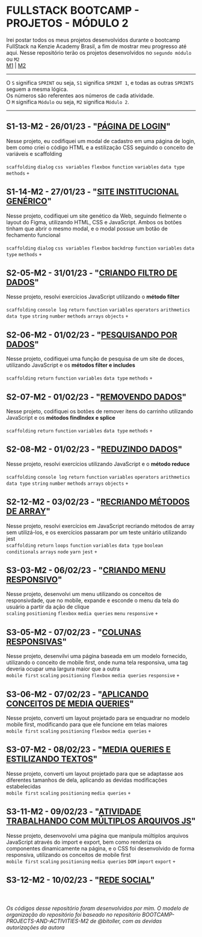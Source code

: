 # FULLSTACK BOOTCAMP - PROJETOS - MÓDULO 2
Irei postar todos os meus projetos desenvolvidos durante o bootcamp FullStack na Kenzie Academy Brasil, a fim de mostrar meu progresso até aqui. Nesse repositório terão os projetos desenvolvidos no `segundo módulo` ou `M2`<br />
[M1](https://github.com/mariaclaratabosa/M1-PROJETOS) | [M2](https://github.com/mariaclaratabosa/M2-PROJETOS)
<hr />

O `S` significa `SPRINT` ou seja, `S1` significa `SPRINT 1`, e todas as outras `SPRINTS` seguem a mesma lógica.<br />
Os números são referentes aos números de cada atividade.<br />
O `M` significa `Módulo` ou seja, `M2` significa `Módulo 2`.
<hr />

## S1-13-M2 - 26/01/23 - "[PÁGINA DE LOGIN](https://mariaclaratabosa.github.io/M2-PROJETOS//src/M2-SPRINT-1/S1-13-M2/index.html)"
Nesse projeto, eu codifiquei um modal de cadastro em uma página de login, bem como criei o código HTML e a estilização CSS seguindo o conceito de variáveis e scaffolding<br />
<br />
`scaffolding` `dialog` `css variables` `flexbox` `function` `variables` `data type` `methods` `+`

## S1-14-M2 - 27/01/23 - "[SITE INSTITUCIONAL GENÉRICO](https://mariaclaratabosa.github.io/M2-PROJETOS//src/M2-SPRINT-1/S1-14-M2/index.html)"
Nesse projeto, codifiquei um site genético da Web, seguindo fielmente o layout do Figma, utilizando HTML, CSS e JavaScript. Ambos os botões tinham que abrir o mesmo modal, e o modal possue um botão de fechamento funcional<br />
<br />
`scaffolding` `dialog` `css variables` `flexbox` `backdrop` `function` `variables` `data type` `methods` `+`

## S2-05-M2 - 31/01/23 - "[CRIANDO FILTRO DE DADOS](https://mariaclaratabosa.github.io/M2-PROJETOS//src/M2-SPRINT-2/S2-05-M2/index.html)"
Nesse projeto, resolvi exercícios JavaScript utilizando o <strong>método filter</strong> <br />
<br />
`scaffolding` `console log` `return` `function` `variables` `operators` `arithmetics` `data type` `string` `number` `methods` `arrays` `objects` `+`

## S2-06-M2 - 01/02/23 - "[PESQUISANDO POR DADOS](https://mariaclaratabosa.github.io/M2-PROJETOS//src/M2-SPRINT-2/S2-06-M2/index.html)"
Nesse projeto, codifiquei uma função de pesquisa de um site de doces, utilizando JavaScript e os <strong>métodos filter e includes</strong> <br />
<br />
`scaffolding` `return` `function` `variables` `data type` `methods` `+`

## S2-07-M2 - 01/02/23 - "[REMOVENDO DADOS](https://mariaclaratabosa.github.io/M2-PROJETOS//src/M2-SPRINT-2/S2-07-M2/index.html)"
Nesse projeto, codifiquei os botões de remover itens do carrinho utilizando JavaScript e os <strong>métodos findIndex e splice</strong> <br />
<br />
`scaffolding` `return` `function` `variables` `data type` `methods` `+`

## S2-08-M2 - 01/02/23 - "[REDUZINDO DADOS](https://mariaclaratabosa.github.io/M2-PROJETOS//src/M2-SPRINT-2/S2-08-M2/index.html)"
Nesse projeto, resolvi exercícios utilizando JavaScript e o <strong>método reduce</strong> <br />
<br />
`scaffolding` `console log` `return` `function` `variables` `operators` `arithmetics` `data type` `string` `number` `methods` `arrays` `objects` `+`

## S2-12-M2 - 03/02/23 - "[RECRIANDO MÉTODOS DE ARRAY](https://mariaclaratabosa.github.io/M2-PROJETOS//src/M2-SPRINT-2/S2-12-M2/index.html)"
Nesse projeto, resolvi exercícios em JavaScript recriando métodos de array sem utilizá-los, e os exercícios passaram por um teste unitário utilizando jest
<br />
`scaffolding` `return` `loops` `function` `variables` `data type` `boolean` `conditionals` `arrays` `node` `yarn` `jest` `+`

## S3-03-M2 - 06/02/23 - "[CRIANDO MENU RESPONSIVO](https://mariaclaratabosa.github.io/M2-PROJETOS//src/M2-SPRINT-3/S3-03-M2/index.html)"
Nesse projeto, desenvolvi um menu utilizando os conceitos de responsivdade, que no mobile, expande e esconde o menu da tela do usuário a partir da ação de clique
<br />
`scaling` `positioning` `flexbox` `media queries` `menu` `responsive` `+`

## S3-05-M2 - 07/02/23 - "[COLUNAS RESPONSIVAS](https://mariaclaratabosa.github.io/M2-PROJETOS//src/M2-SPRINT-3/S3-05-M2/index.html)"
Nesse projeto, desenvilvi uma página baseada em um modelo fornecido, utilizando o conceito de mobile first, onde numa tela responsiva, uma tag deveria ocupar uma largura maior que a outra
<br />
`mobile first` `scaling` `positioning` `flexbox` `media queries` `responsive` `+`

## S3-06-M2 - 07/02/23 - "[APLICANDO CONCEITOS DE MEDIA QUERIES](https://mariaclaratabosa.github.io/M2-PROJETOS//src/M2-SPRINT-3/S3-06-M2/index.html)"
Nesse projeto, converti um layout projetado para se enquadrar no modelo mobile first, modificando para que ele funcione em telas maiores
<br />
`mobile first` `scaling` `positioning` `flexbox` `media queries` `+`

## S3-07-M2 - 08/02/23 - "[MEDIA QUERIES E ESTILIZANDO TEXTOS](https://mariaclaratabosa.github.io/M2-PROJETOS//src/M2-SPRINT-3/S3-07-M2/index.html)"
Nesse projeto, converti um layout projetado para que se adaptasse aos diferentes tamanhos de dela, aplicando as devidas modificações estabelecidas
<br />
`mobile first` `scaling` `positioning` `media queries` `+`

## S3-11-M2 - 09/02/23 - "[ATIVIDADE TRABALHANDO COM MÚLTIPLOS ARQUIVOS JS]()"
Nesse projeto, desenvovolvi uma página que manipula múltiplos arquivos JavaScript através do import e export, bem como renderiza os componentes dinamicamente na página, e o CSS foi desenvolvido de forma responsiva, utilizando os conceitos de mobile first
<br />
`mobile first` `scaling` `positioning` `media queries` `DOM` `import` `export` `+`

## S3-12-M2 - 10/02/23 - "[REDE SOCIAL]()"

<br />
<h6>Os códigos desse repositório foram desenvolvidos por mim. O modelo de organização do repositório foi baseado no repositório BOOTCAMP-PROJECTS-AND-ACTIVITIES-M2 de @bitoller, com as devidas autorizações da autora</h6>
